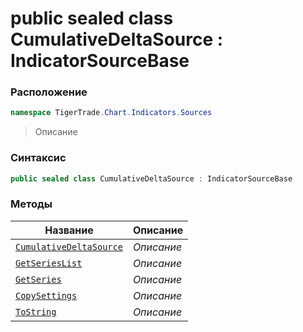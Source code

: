 
# public sealed class CumulativeDeltaSource : IndicatorSourceBase
### Расположение
```csharp
namespace TigerTrade.Chart.Indicators.Sources
```



> Описание

### Синтаксис
```csharp
public sealed class CumulativeDeltaSource : IndicatorSourceBase
```


### Методы
| Название | Описание |
| --- | --- |
| [`CumulativeDeltaSource`](./CumulativeDeltaSource.cs/Методы/CumulativeDeltaSource.md) | *Описание* |
| [`GetSeriesList`](./CumulativeDeltaSource.cs/Методы/GetSeriesList.md) | *Описание* |
| [`GetSeries`](./CumulativeDeltaSource.cs/Методы/GetSeries.md) | *Описание* |
| [`CopySettings`](./CumulativeDeltaSource.cs/Методы/CopySettings.md) | *Описание* |
| [`ToString`](./CumulativeDeltaSource.cs/Методы/ToString.md) | *Описание* |



